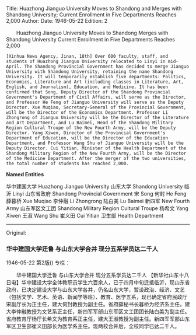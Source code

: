 Title: Huazhong Jianguo University Moves to Shandong and Merges with Shandong University; Current Enrollment in Five Departments Reaches 2,000
Author:
Date: 1946-05-22
Edition: 2

　　Huazhong Jianguo University Moves to Shandong
    Merges with Shandong University
    Current Enrollment in Five Departments Reaches 2,000

    [Xinhua News Agency, Jinan, 18th] Over 600 faculty, staff, and students of Huazhong Jianguo University relocated to Linyi in mid-April. The Shandong Provincial Government has decided to merge Jianguo University with Shandong University, retaining the name Shandong University. It will temporarily establish five departments: Politics, Economics, Literature and Art (including classes in Literature, Art, English, and Journalism), Education, and Medicine. It has been confirmed that Song, Deputy Director of the Shandong Provincial Government's Department of Civil Affairs, will serve as the Director, and Professor He Feng of Jianguo University will serve as the Deputy Director. Xue Muqiao, Secretary-General of the Provincial Government, will be the Director of the Economics Department. Professor Li Zhongrong of Jianguo University will be the Director of the Literature and Art Department, and Lu Baimei, Head of the Shandong Military Region Cultural Troupe of the New Fourth Army, will be the Deputy Director. Yang Xiwen, Director of the Provincial Government's Department of Education, will be the Director of the Education Department, and Professor Wang Shu of Jianguo University will be the Deputy Director. Cui Yitian, Minister of the Health Department of the Shandong Military Region of the New Fourth Army, will be the Director of the Medicine Department. After the merger of the two universities, the total number of students has reached 2,000.



**Named Entities**


华中建国大学	Huazhong Jianguo University
山东大学	Shandong University
临沂	Linyi
山东省政府	Shandong Provincial Government
宋	Song
何封	He Feng
薛暮桥	Xue Muqiao
李仲融	Li Zhongrong
陆白美	Lu Baimei
新四军	New Fourth Army
山东军区文工团	Shandong Military Region Cultural Troupe
杨希文	Yang Xiwen
王淑	Wang Shu
崔义田	Cui Yitian
卫生部	Health Department



<hr /> 

Original: 


### 华中建国大学迁鲁  与山东大学合并  现分五系学员达二千人

1946-05-22
第2版()
专栏：

　　华中建国大学迁鲁
    与山东大学合并
    现分五系学员达二千人
    【新华社山东十八日电】华中建设大学全体教职员学生六百余人，已于四月中旬迁抵临沂，现山东省政府，已决定建设大学与山东大学各并，仍名山东大学，暂设政治、经济、文艺（包括文学、艺术、英语、新闻学等班）、教育、医学五系，现已确定省府民政厅宋副厅长为正主任，建大何封教授为副主任。省府薛秘书长暮桥为经济系主任。建大李仲融教授为文艺系正主任，新四军军部山东军区文工团团长陆白美为副主任。省府教育厅杨厅长希文为教育系正主任，建大王淑教授为副主任。新四军军部山东军区卫生部崔义田部长为医学系主任。现两校合并后，全校同学已达二千人。
